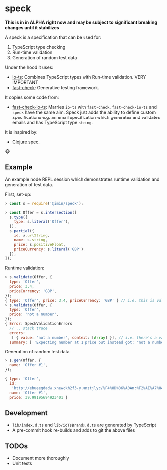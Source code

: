 # speck

**This is in in ALPHA right now and may be subject to significant breaking changes until it stabilizes**

A speck is a specification that can be used for:

1. TypeScript type checking
2. Run-time validation
3. Generation of random test data

Under the hood it uses:

- [io-ts](https://github.com/gcanti/io-ts): Combines TypeScript types with Run-time validation. VERY IMPORTANT
- [fast-check](https://github.com/dubzzz/fast-check): Generative testing framework.

It copies some code from:

- [fast-check-io-ts](https://github.com/giogonzo/fast-check-io-ts): Marries `io-ts` with `fast-check`. `fast-check-io-ts` and `speck` have the same aim. Speck just adds the ability to define custom specifications e.g. an email specification which generates and validates emails and has TypeScript type `string`.

It is inspired by:

- [Clojure spec](https://clojure.org/guides/spec).

🐵

## Example

An example node REPL session which demonstrates runtime validation and generation of test data.

First, set-up:

```js
> const s = require('@imin/speck');

> const Offer = s.intersection([
  s.type({
    type: s.literal('Offer'),
  }),
  s.partial({
    id: s.urlString,
    name: s.string,
    price: s.positiveFloat,
    priceCurrency: s.literal('GBP'),
  }),
]);
```

Runtime validation:

```js
> s.validate(Offer, {
  type: 'Offer',
  price: 3.4,
  priceCurrency: 'GBP',
});
{ type: 'Offer', price: 3.4, priceCurrency: 'GBP' } // i.e. this is valid
> s.validate(Offer, {
  type: 'Offer',
  price: 'not a number',
});
{ Error: SpeckValidationErrors
  // .. stack trace
  errors:
   [ { value: 'not a number', context: [Array] }], // i.e. there's a validation error. It is explained in detail in the context
  summary: [ 'Expecting number at 1.price but instead got: "not a number"' ] } // shortened summary of the errors object
```

Generation of random test data

```js
> s.gen(Offer, {
  name: 'Offer #1',
});

{ type: 'Offer',
  id:
   'http://ebueegdadw.xnewckh2f3-y.unztjlyc/%F4%8D%86%A0An:%F2%AE%A7%84/2/,/dAy_q/Fs%F1%99%B0%A8Kn/S*muw%F4%8D%AE%88*Ny/_n%F1%89%AE%A2W',
  name: 'Offer #1',
  price: 39.99195694923401 }
```

## Development

- `lib/index.d.ts` and `lib/ioTsBrands.d.ts` are generated by TypeScript
- A pre-commit hook re-builds and adds to git the above files

## TODOs

- Document more thoroughly
- Unit tests
